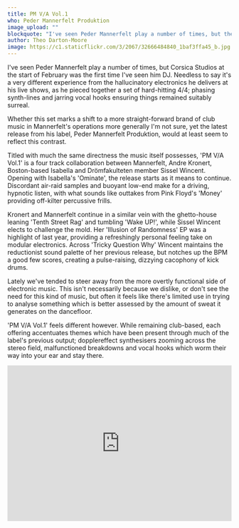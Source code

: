 ```yaml
---
title: PM V/A Vol.1
who: Peder Mannerfelt Produktion
image_upload: ""
blockquote: "I've seen Peder Mannerfelt play a number of times, but the start of February was the first time I've ever seen him DJ. Needless to say its a very different experience from the hallucinatory electronics he delivers in his live shows, as he pieced together a set of hard-hitting 4/4, phasing synth-lines and jarring vocal hooks ensuring things remained suitably surreal."
author: Theo Darton-Moore
image: https://c1.staticflickr.com/3/2067/32666484840_1baf3ffa45_b.jpg
---
```

I've seen Peder Mannerfelt play a number of times, but Corsica Studios at the start of February was the first time I've seen him DJ. Needless to say it's a very different experience from the hallucinatory electronics he delivers at his live shows, as he pieced together a set of hard-hitting 4/4; phasing synth-lines and jarring vocal hooks ensuring things remained suitably surreal. 

Whether this set marks a shift to a more straight-forward brand of club music in Mannerfelt's operations more generally I'm not sure, yet the latest release from his label, Peder Mannerfelt Produktion, would at least seem to reflect this contrast. 

Titled with much the same directness the music itself possesses, 'PM V/A Vol.1' is a four track collaboration between Mannerfelt, Andre Kronert, Boston-based Isabella and Drömfakulteten member Sissel Wincent. Opening with Isabella's 'Ominate', the release starts as it means to continue. Discordant air-raid samples and buoyant low-end make for a driving, hypnotic listen, with what sounds like outtakes from Pink Floyd's 'Money' providing off-kilter percussive frills.

Kronert and Mannerfelt continue in a similar vein with the ghetto-house leaning 'Tenth Street Rag' and tumbling 'Wake UP!', while Sissel Wincent elects to challenge the mold. Her 'Illusion of Randomness' EP was a highlight of last year, providing a refreshingly personal feeling take on modular electronics. Across 'Tricky Question Why' Wincent maintains the reductionist sound palette of her previous release, but notches up the BPM a good few scores, creating a pulse-raising, dizzying cacophony of kick drums.

Lately we've tended to steer away from the more overtly functional side of electronic music. This isn't necessarily because we dislike, or don't see the need for this kind of music, but often it feels like there's limited use in  trying to analyse something which is better assessed by the amount of sweat it generates on the dancefloor. 

'PM V/A Vol.1' feels different however. While remaining club-based, each offering accentuates themes which have been present through much of the label's previous output; dopplereffect synthesisers zooming across the stereo field, malfunctioned breakdowns and vocal hooks which worm their way into your ear and stay there.

<iframe width="100%" height="350" scrolling="no" frameborder="no" src="https://w.soundcloud.com/player/?url=https%3A//api.soundcloud.com/playlists/298892594&auto_play=false&hide_related=false&show_comments=true&show_user=true&show_reposts=false&visual=true"></iframe>